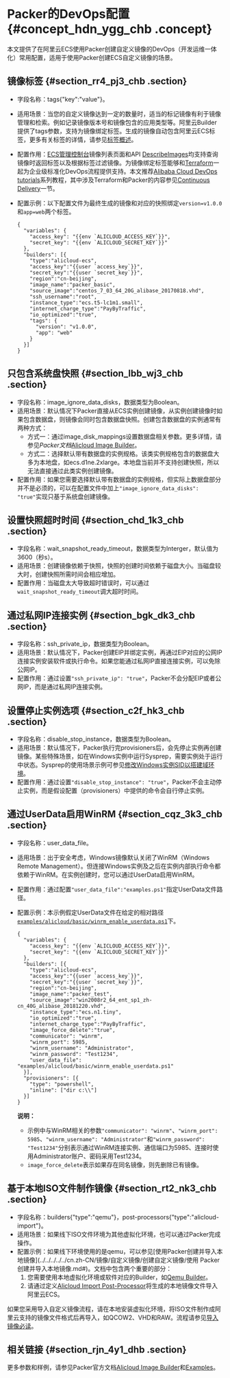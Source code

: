 # Packer的DevOps配置 {#concept_hdn_ygg_chb .concept}

本文提供了在阿里云ECS使用Packer创建自定义镜像的DevOps（开发运维一体化）常用配置，适用于使用Packer创建ECS自定义镜像的场景。

## 镜像标签 {#section_rr4_pj3_chb .section}

-   字段名称：tags\{"key":"value"\}。
-   适用场景：当您的自定义镜像达到一定的数量时，适当的标记镜像有利于镜像管理和检索。例如记录镜像版本号和镜像包含的应用类型等。阿里云Builder提供了tags参数，支持为镜像绑定标签。生成的镜像自动包含阿里云ECS标签，更多有关标签的详情，请参见[标签概述](../../../../../cn.zh-CN/标签与资源/标签/标签概述.md#)。
-   配置作用：[ECS管理控制台](https://ecs.console.aliyun.com)镜像列表页面和API [DescribeImages](../../../../../cn.zh-CN/API参考/镜像/DescribeImages.md#)均支持查询镜像时返回标签以及根据标签过滤镜像。为镜像绑定标签能够和[Terraform](cn.zh-CN/最佳实践/Terraform/什么是Terraform.md#)一起为企业级标准化DevOps流程提供支持。本文推荐[Alibaba Cloud DevOps tutorials](https://alibabacloud-howto.github.io/devops/index)系列教程，其中涉及Terraform和Packer的内容参见[Continuous Delivery](https://alibabacloud-howto.github.io/devops/tutorials/devops_for_small_to_medium_web_applications/part_04_continuous_delivery.html)一节。
-   配置示例：以下配置文件为最终生成的镜像和对应的快照绑定`version=v1.0.0`和`app=web`两个标签。

    ```
    {
      "variables": {
        "access_key": "{{env `ALICLOUD_ACCESS_KEY`}}",
        "secret_key": "{{env `ALICLOUD_SECRET_KEY`}}"
      },
      "builders": [{
        "type":"alicloud-ecs",
        "access_key":"{{user `access_key`}}",
        "secret_key":"{{user `secret_key`}}",
        "region":"cn-beijing",
        "image_name":"packer_basic",
        "source_image":"centos_7_03_64_20G_alibase_20170818.vhd",
        "ssh_username":"root",
        "instance_type":"ecs.t5-lc1m1.small",
        "internet_charge_type":"PayByTraffic",
        "io_optimized":"true",
        "tags": {
          "version": "v1.0.0",
          "app": "web"
        }
      }]
    }
    ```


## 只包含系统盘快照 {#section_lbb_wj3_chb .section}

-   字段名称：image\_ignore\_data\_disks，数据类型为Boolean。
-   适用场景：默认情况下Packer直接从ECS实例创建镜像，从实例创建镜像时如果包含数据盘，则镜像会同时包含数据盘快照。创建包含数据盘的实例通常有两种方式：
    -   方式一：通过image\_disk\_mappings设置数据盘相关参数。更多详情，请参见*Packer文档*[Alicloud Image Builder](https://www.packer.io/docs/builders/alicloud-ecs.html)。
    -   方式二：选择默认带有数据盘的实例规格。该类实例规格包含的数据盘大多为本地盘，如ecs.d1ne.2xlarge。本地盘当前并不支持创建快照，所以无法直接通过此类实例创建镜像。
-   配置作用：如果您需要选择默认带有数据盘的实例规格，但实际上数据盘部分并不是必须的，可以在配置文件中加上`"image_ignore_data_disks": "true"`实现只基于系统盘创建镜像。

## 设置快照超时时间 {#section_chd_1k3_chb .section}

-   字段名称：wait\_snapshot\_ready\_timeout，数据类型为Interger，默认值为3600（秒s）。
-   适用场景：创建镜像依赖于快照，快照的创建时间依赖于磁盘大小。当磁盘较大时，创建快照所需时间会相应增加。
-   配置作用：当磁盘太大导致超时错误时，可以通过`wait_snapshot_ready_timeout`调大超时时间。

## 通过私网IP连接实例 {#section_bgk_dk3_chb .section}

-   字段名称：ssh\_private\_ip，数据类型为Boolean。
-   适用场景：默认情况下，Packer创建EIP并绑定实例，再通过EIP对应的公网IP连接实例安装软件或执行命令。如果您能通过私网IP直接连接实例，可以免除公网IP。
-   配置作用：通过设置`"ssh_private_ip": "true"`，Packer不会分配EIP或者公网IP，而是通过私网IP连接实例。

## 设置停止实例选项 {#section_c2f_hk3_chb .section}

-   字段名称：disable\_stop\_instance，数据类型为Boolean。
-   适用场景：默认情况下，Packer执行完provisioners后，会先停止实例再创建镜像。某些特殊场景，如在Windows实例中运行Sysprep，需要实例处于运行中状态。Sysprep的使用场景示例可参见[修改Windows实例SID以搭建域环境](https://help.aliyun.com/knowledge_detail/40846.html)。
-   配置作用：通过设置`"disable_stop_instance": "true"`，Packer不会主动停止实例，而是假设配置（provisioners）中提供的命令会自行停止实例。

## 通过UserData启用WinRM {#section_cqz_3k3_chb .section}

-   字段名称：user\_data\_file。
-   适用场景：出于安全考虑，Windows镜像默认关闭了WinRM（Windows Remote Management）。但连接Windows实例及之后在实例内部执行命令都依赖于WinRM。在实例创建时，您可以通过UserData启用WinRM。
-   配置作用：通过配置`"user_data_file":"examples.ps1"`指定UserData文件路径。
-   配置示例：本示例假定UserData文件在给定的相对路径[`examples/alicloud/basic/winrm_enable_userdata.ps1`](https://github.com/hashicorp/packer/blob/master/examples/alicloud/basic/winrm_enable_userdata.ps1)下。

    ```
    {
      "variables": {
        "access_key": "{{env `ALICLOUD_ACCESS_KEY`}}",
        "secret_key": "{{env `ALICLOUD_SECRET_KEY`}}"
      },
      "builders": [{
        "type":"alicloud-ecs",
        "access_key":"{{user `access_key`}}",
        "secret_key":"{{user `secret_key`}}",
        "region":"cn-beijing",
        "image_name":"packer_test",
        "source_image":"win2008r2_64_ent_sp1_zh-cn_40G_alibase_20181220.vhd",
        "instance_type":"ecs.n1.tiny",
        "io_optimized":"true",
        "internet_charge_type":"PayByTraffic",
        "image_force_delete":"true",
        "communicator": "winrm",
        "winrm_port": 5985,
        "winrm_username": "Administrator",
        "winrm_password": "Test1234",
        "user_data_file": "examples/alicloud/basic/winrm_enable_userdata.ps1"
      }],
      "provisioners": [{
        "type": "powershell",
        "inline": ["dir c:\\"]
      }]
    }
    ```

    **说明：** 

    -   示例中与WinRM相关的参数`"communicator": "winrm"`、`"winrm_port": 5985`、`"winrm_username": "Administrator"`和`"winrm_password": "Test1234"`分别表示通过WinRM连接实例、通信端口为5985、连接时使用Administrator账户、密码采用Test1234。
    -   `image_force_delete`表示如果存在同名镜像，则先删除已有镜像。

## 基于本地ISO文件制作镜像 {#section_rt2_nk3_chb .section}

-   字段名称：builders\{"type":"qemu"\}，post-processors\{"type":"alicloud-import"\}。
-   适用场景：如果线下ISO文件环境为其他虚拟化环境，也可以通过Packer完成操作。
-   配置示例：如果线下环境使用的是qemu，可以参见[使用Packer创建并导入本地镜像](../../../../../cn.zh-CN/镜像/自定义镜像/创建自定义镜像/使用 Packer 创建并导入本地镜像.md#)。文档中包含两个重要的部分：
    1.  您需要使用本地虚拟化环境或软件对应的Builder，如[Qemu Builder](https://www.packer.io/docs/builders/qemu.html)。
    2.  请通过定义[Alicloud Import Post-Processor](https://www.packer.io/docs/post-processors/alicloud-import.html)将生成的本地镜像文件导入阿里云ECS。

如果您采用导入自定义镜像流程，请在本地安装虚拟化环境，将ISO文件制作成阿里云支持的镜像文件格式后再导入，如QCOW2、VHD和RAW。流程请参见[导入镜像必读](../../../../../cn.zh-CN/镜像/自定义镜像/导入镜像/导入镜像必读.md#)。

## 相关链接 {#section_rjn_4y1_dhb .section}

更多参数和样例，请参见Packer官方文档[Alicloud Image Builder](https://www.packer.io/docs/builders/alicloud-ecs.html)和[Examples](https://github.com/hashicorp/packer/tree/master/examples/alicloud)。

